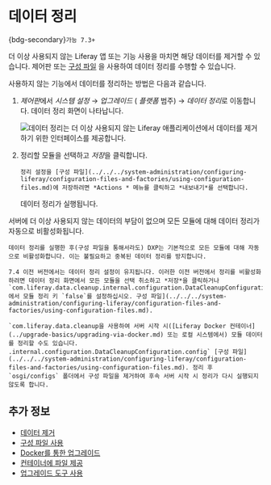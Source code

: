 # 데이터 정리

{bdg-secondary}`가능 7.3+`

더 이상 사용되지 않는 Liferay 앱 또는 기능 사용을 마치면 해당 데이터를 제거할 수 있습니다. 제어판 또는 [구성 파일](../../../system-administration/configuring-liferay/configuration-files-and-factories/using-configuration-files.md) 을 사용하여 데이터 정리를 수행할 수 있습니다.

사용하지 않는 기능에서 데이터를 정리하는 방법은 다음과 같습니다.

1. *제어판*에서 *시스템 설정* &rarr; *업그레이드* ( *플랫폼* 범주) &rarr; *데이터 정리*로 이동합니다. 데이터 정리 화면이 나타납니다.

    ![데이터 정리는 더 이상 사용되지 않는 Liferay 애플리케이션에서 데이터를 제거하기 위한 인터페이스를 제공합니다.](./data-cleanup/images/01.png)

1. 정리할 모듈을 선택하고 *저장*을 클릭합니다.

    ```{note}
    정리 설정을 [구성 파일](../../../system-administration/configuring-liferay/configuration-files-and-factories/using-configuration-files.md)에 저장하려면 *Actions * 메뉴를 클릭하고 *내보내기*를 선택합니다.
    ```

   데이터 정리가 실행됩니다.

서버에 더 이상 사용되지 않는 데이터의 부담이 없으며 모든 모듈에 대해 데이터 정리가 자동으로 비활성화됩니다.

```{note}
데이터 정리를 실행한 후(구성 파일을 통해서라도) DXP는 기본적으로 모든 모듈에 대해 자동으로 비활성화합니다. 이는 불필요하고 중복된 데이터 정리를 방지합니다.

7.4 이전 버전에서는 데이터 정리 설정이 유지됩니다. 이러한 이전 버전에서 정리를 비활성화하려면 데이터 정리 화면에서 모든 모듈을 선택 취소하고 *저장*을 클릭하거나 `com.liferay.data.cleanup.internal.configuration.DataCleanupConfiguration.config`에서 모듈 정리 키 `false`를 설정하십시오. 구성 파일](../../../system-administration/configuring-liferay/configuration-files-and-factories/using-configuration-files.md).
```

```{note}
`com.liferay.data.cleanup을 사용하여 서버 시작 시([Liferay Docker 컨테이너](../upgrade-basics/upgrading-via-docker.md) 또는 로컬 시스템에서) 모듈 데이터를 정리할 수도 있습니다. .internal.configuration.DataCleanupConfiguration.config` [구성 파일](../../../system-administration/configuring-liferay/configuration-files-and-factories/using-configuration-files.md). 정리 후 `osgi/configs` 폴더에서 구성 파일을 제거하여 후속 서버 시작 시 정리가 다시 실행되지 않도록 합니다.
```

## 추가 정보

* [데이터 제거](./data-removal.md)
* [구성 파일 사용](../../../system-administration/configuring-liferay/configuration-files-and-factories/using-configuration-files.md)
* [Docker를 통한 업그레이드](../upgrade-basics/upgrading-via-docker.md)
* [컨테이너에 파일 제공](../../installing-liferay/using-liferay-docker-images/providing-files-to-the-container.md)
* [업그레이드 도구 사용](../upgrade-basics/using-the-database-upgrade-tool.md)